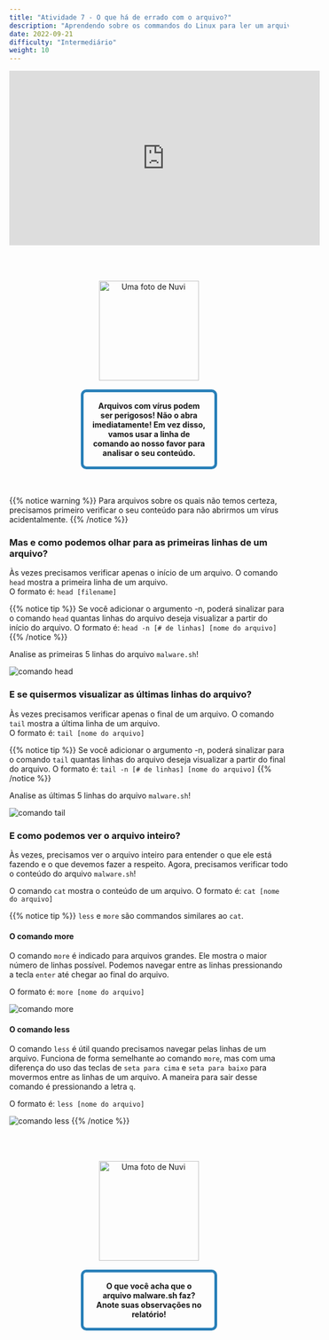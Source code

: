 ```yaml
---
title: "Atividade 7 - O que há de errado com o arquivo?"
description: "Aprendendo sobre os commandos do Linux para ler um arquivo sem abri-lo"
date: 2022-09-21
difficulty: "Intermediário"
weight: 10
---
```


<iframe style="display: block; margin: auto;" width="560" height="315" src="https://www.youtube.com/embed/tgciAD4hbyU" alt="Um vídeo do YouTube sobre a atividade 7" frameborder="0" allow="accelerometer; autoplay; clipboard-write; encrypted-media; gyroscope; picture-in-picture" allowfullscreen></iframe>

<div style="margin: 1rem;padding: 2rem 2rem;text-align: center;">
    <div style="display: inline-block;padding: 1rem 1rem;vertical-align: middle;">
        <img src="../images/nuvi.PNG?" alt="Uma foto de Nuvi" width="180" height="180" />
    </div>
    <div style="display: inline-block;padding: 1rem 1rem;vertical-align: middle;width:50%;border:5px solid #2980b9;border-radius:10px;font-weight: bold;">
        Arquivos com vírus podem ser perigosos! Não o abra imediatamente! Em vez disso, vamos usar a linha de comando ao nosso favor para analisar o seu conteúdo.
    </div>
</div>

{{% notice warning %}}
Para arquivos sobre os quais não temos certeza, precisamos primeiro verificar o seu conteúdo para não abrirmos um vírus acidentalmente.
{{% /notice %}}

### Mas e como podemos olhar para as primeiras linhas de um arquivo?

Às vezes precisamos verificar apenas o início de um arquivo. O comando `head` mostra a primeira linha de um arquivo.  
O formato é: `head [filename]`

{{% notice tip %}}
Se você adicionar o argumento -n, poderá sinalizar para o comando `head` quantas linhas do arquivo deseja visualizar a partir do início do arquivo.
O formato é: `head -n [# de linhas] [nome do arquivo]`
{{% /notice %}}

Analise as primeiras 5 linhas do arquivo `malware.sh`!

![comando head](../images/Act7.1.png?classes=border,shadow)

### E se quisermos visualizar as últimas linhas do arquivo?

Às vezes precisamos verificar apenas o final de um arquivo. O comando `tail` mostra a última linha de um arquivo.  
O formato é: `tail [nome do arquivo]`

{{% notice tip %}}
Se você adicionar o argumento -n, poderá sinalizar para o comando `tail` quantas linhas do arquivo deseja visualizar a partir do final do arquivo.
O formato é: `tail -n [# de linhas] [nome do arquivo]`
{{% /notice %}}

Analise as últimas 5 linhas do arquivo `malware.sh`!

![comando tail](../images/Act7.2.png?classes=border,shadow)

### E como podemos ver o arquivo inteiro?

Às vezes, precisamos ver o arquivo inteiro para entender o que ele está fazendo e o que devemos fazer a respeito.
Agora, precisamos verificar todo o conteúdo do arquivo `malware.sh`!

O comando `cat` mostra o conteúdo de um arquivo.
O formato é: `cat [nome do arquivo]`

{{% notice tip %}}
`less` e `more` são commandos similares ao `cat`.

#### O comando more

O comando `more` é indicado para arquivos grandes. Ele mostra o maior número de linhas possível. Podemos navegar entre as linhas pressionando a tecla `enter` até chegar ao final do arquivo.

O formato é: `more [nome do arquivo]`

![comando more](../images/Act7.3.png?classes=border,shadow)

#### O comando less

O comando `less` é útil quando precisamos navegar pelas linhas de um arquivo. Funciona de forma semelhante ao comando `more`, mas com uma diferença do uso das teclas de `seta para cima` e `seta para baixo` para movermos entre as linhas de um arquivo. A maneira para sair desse comando é pressionando a letra `q`.

O formato é: `less [nome do arquivo]`

![comando less](../images/Act7.4.png?classes=border,shadow)
{{% /notice %}}

<div style="margin: 1rem;padding: 2rem 2rem;text-align: center;">
    <div style="display: inline-block;padding: 1rem 1rem;vertical-align: middle;">
        <img src="../images/nuvi.PNG?" alt="Uma foto de Nuvi" width="180" height="180" />
    </div>
    <div style="display: inline-block;padding: 1rem 1rem;vertical-align: middle;width:50%;border:5px solid #2980b9;border-radius:10px;font-weight: bold;">
        O que você acha que o arquivo malware.sh faz? Anote suas observações no relatório!
    </div>
</div>
